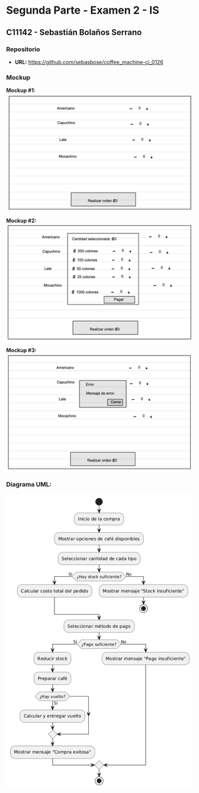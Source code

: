 # Segunda Parte - Examen 2 - IS
## C11142 - Sebastián Bolaños Serrano

### Repositorio
- **URL:** https://github.com/sebasbose/coffee_machine-ci_0126

### Mockup
**Mockup #1:**
![Mockup #1](./assets/mockup_01.png)

**Mockup #2:**
![Mockup #2](./assets/mockup_02.png)

**Mockup #3:**
![Mockup #3](./assets/mockup_03.png)

### Diagrama UML:
![Diagrama UML](./assets/diagrama_uml.png)